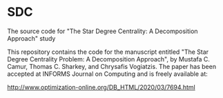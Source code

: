 # SDC
The source code for "The Star Degree Centrality: A Decomposition Approach" study

This repository contains the code for the manuscript entitled "The Star Degree Centrality Problem: A  Decomposition Approach", by Mustafa C. Camur,  Thomas C. Sharkey, and Chrysafis Vogiatzis. The paper has been accepted at INFORMS Journal on Computing and is freely available at:

http://www.optimization-online.org/DB_HTML/2020/03/7694.html
